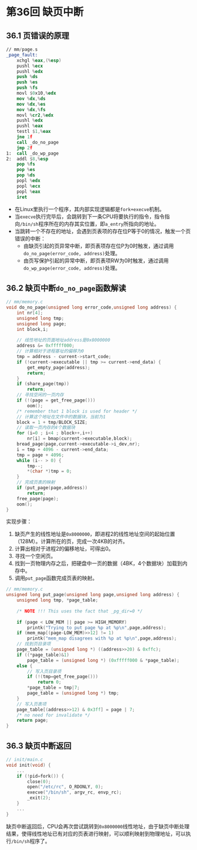# 第36回 缺页中断

## 36.1 页错误的原理

```nasm
// mm/page.s
_page_fault:
	xchgl %eax,(%esp)
	pushl %ecx
	pushl %edx
	push %ds
	push %es
	push %fs
	movl $0x10,%edx
	mov %dx,%ds
	mov %dx,%es
	mov %dx,%fs
	movl %cr2,%edx
	pushl %edx
	pushl %eax
	testl $1,%eax
	jne 1f
	call _do_no_page
	jmp 2f
1:	call _do_wp_page
2:	addl $8,%esp
	pop %fs
	pop %es
	pop %ds
	popl %edx
	popl %ecx
	popl %eax
	iret
```

- 在Linux里执行一个程序，其内部实现逻辑都是`fork+execve`机制。
- 当`execve`执行完毕后，会跳转到下一条CPU将要执行的指令，指令指向`/bin/sh`程序所在的内存其实位置，即`a_entry`所指向的地址。
- 当跳转一个不存在的地址，会遇到页表项的存在位P等于0的情况，触发一个页错误的中断：
  - 由缺页引起的页异常中断，即页表项存在位P为0时触发，通过调用`do_no_page(error_code, address)`处理。
  - 由页写保护引起的异常中断，即页表项RW为0时触发，通过调用`do_wp_page(error_code, address)`处理。

## 36.2 缺页中断`do_no_page`函数解读

```c
// mm/memory.c
void do_no_page(unsigned long error_code,unsigned long address) {
    int nr[4];
    unsigned long tmp;
    unsigned long page;
    int block,i;
    
    // 线性地址的页面地址address是0x8000000
    address &= 0xfffff000;
    // 计算相对于进程基址的偏移为0
    tmp = address - current->start_code;
    if (!current->executable || tmp >= current->end_data) {
        get_empty_page(address);
        return;
    }
    if (share_page(tmp))
        return;
    // 寻找空闲的一页内存
    if (!(page = get_free_page()))
        oom();
    /* remember that 1 block is used for header */
    // 计算这个地址在文件中的数据块，当前为1
    block = 1 + tmp/BLOCK_SIZE;
    // 读取一页内存的4个数据块
    for (i=0 ; i<4 ; block++,i++)
        nr[i] = bmap(current->executable,block);
    bread_page(page,current->executable->i_dev,nr);
    i = tmp + 4096 - current->end_data;
    tmp = page + 4096;
    while (i-- > 0) {
        tmp--;
        *(char *)tmp = 0;
    }
    // 完成页表的映射
    if (put_page(page,address))
        return;
    free_page(page);
    oom();
}
```

实现步骤：
1. 缺页产生的线性地址是`0x8000000`，即进程2的线性地址空间的起始位置（128M）。计算所在的页，完成一次4KB的对齐。
2. 计算出相对于进程2的偏移地址，可得出0。
3. 寻找一个空闲页。
4. 找到一页物理内存之后，把硬盘中一页的数据（4BK，4个数据块）加载到内存中。
5. 调用`put_page`函数完成页表的映射。

```c
// mm/memory.c
unsigned long put_page(unsigned long page,unsigned long address) {
    unsigned long tmp, *page_table;
    
    /* NOTE !!! This uses the fact that _pg_dir=0 */
    
    if (page < LOW_MEM || page >= HIGH_MEMORY)
        printk("Trying to put page %p at %p\n",page,address);
    if (mem_map[(page-LOW_MEM)>>12] != 1)
        printk("mem_map disagrees with %p at %p\n",page,address);
    // 找到页目录项
    page_table = (unsigned long *) ((address>>20) & 0xffc);
    if ((*page_table)&1)
        page_table = (unsigned long *) (0xfffff000 & *page_table);
    else {
        // 写入页目录项
        if (!(tmp=get_free_page()))
            return 0;
        *page_table = tmp|7;
        page_table = (unsigned long *) tmp;
    }
    // 写入页表项
    page_table[(address>>12) & 0x3ff] = page | 7;
    /* no need for invalidate */
    return page;
}
```

## 36.3 缺页中断返回

```c
// init/main.c
void init(void) {
    ...
    if (!pid=fork()) {
        close(0);
        open("/etc/rc", O_RDONLY, 0);
        execve("/bin/sh", argv_rc, envp_rc);
        _exit(2);
    }
    ...
}
```

缺页中断返回后，CPU会再次尝试跳转到`0x8000000`线性地址，由于缺页中断处理结果，使得线性地址已有对应的页表进行映射，可以顺利映射到物理地址，可以执行`/bin/sh`程序了。